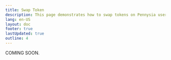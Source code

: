 ```yaml
---
title: Swap Token
description: This page demonstrates how to swap tokens on Pennysia user interface.
lang: en-US
layout: doc
footer: true
lastUpdated: true
outline: 4
---
```

COMING SOON.
<!-- # Swap Token
This page demonstrates how to swap tokens on Pennysia user interface.
<YouTubeEmbed video-id="7o7ya0se5Y4" />

::: info :information_source:  INFO
Before proceeding any below steps, make sure your wallet/account is connected.
:::

## Steps
1. Select Tokens: Choose the token you want to swap from (input) and the token you want to swap to (output).
2. Enter Amount: Specify the amount of input token you would like to pay.
3. Review Quote: The interface automatically calculates and displays the amount of output token you will receive.
4. Execute Swap: Click the 'Swap' button to initiate the transaction.
5. Approve Tokens (if needed): Your wallet will prompt you to approve token spending (one-time setup per token).
6. Confirm Transaction: Your wallet will pop up asking you to sign/confirm the transaction - click 'Confirm'.
7. Done. The swap is complete and tokens are exchanged in your wallet.



::: tip :book: TIP
If the swap fails due to price movement, click the settings icon (⚙️) to increase slippage tolerance, then try again.
 ::: -->

